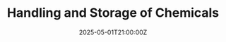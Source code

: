---
title: Handling and Storage of Chemicals
linkTitle: Handling and Storage of Chemicals
date: '2025-05-01T21:00:00Z'
weight: 1
description: Guidelines for handling and storing chemicals, created on May 1, 2025,
  with a low priority level and verified status, owned by Ryan Laird.
draft: false
ref: handling-and-storage-of-chemicals
---